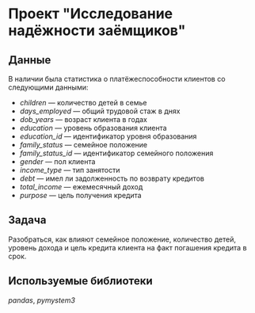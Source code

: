 # Проект "Исследование надёжности заёмщиков"

## Данные

В наличии была статистика о платёжеспособности клиентов со следующими данными:
- *children* — количество детей в семье
- *days_employed* — общий трудовой стаж в днях
- *dob_years* — возраст клиента в годах
- *education* — уровень образования клиента
- *education_id* — идентификатор уровня образования
- *family_status* — семейное положение
- *family_status_id* — идентификатор семейного положения
- *gender* — пол клиента
- *income_type* — тип занятости
- *debt* — имел ли задолженность по возврату кредитов
- *total_income* — ежемесячный доход
- *purpose* — цель получения кредита

## Задача

Разобраться, как влияют семейное положение, количество детей, уровень дохода и цель кредита клиента на факт погашения кредита в срок.

## Используемые библиотеки

*pandas*, *pymystem3*
